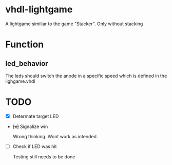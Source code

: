 # vhdl-lightgame
A lightgame similiar to the game "Stacker". Only without stacking

# Function

## led_behavior
The leds should switch the anode in a specific speed which is defined in the lighgame.vhdl

# TODO
- [x] Determate target LED
- ~~[x]~~ Signalize win

  Wrong thinking. Wont work as intended.
  
- [ ] Check if LED was hit

  Testing still needs to be done
